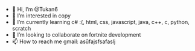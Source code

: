 - 👋 Hi, I’m @Tukan6
- 👀 I’m interested in copy
- 🌱 I’m currently learning c# :(, html, css, javascript, java, c++, c, python, scratch
- 💞️ I’m looking to collaborate on fortnite development
- 📫 How to reach me gmail: 
asůfajsfsafaslj
<!---
Tukan6/Tukan6 is a ✨ special ✨ repository because its `README.md` (this file) appears on your GitHub profile.
You can click the Preview link to take a look at your changes.
--->
